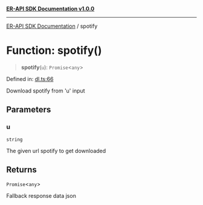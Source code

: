 [**ER-API SDK Documentation v1.0.0**](../README.md)

***

[ER-API SDK Documentation](../globals.md) / spotify

# Function: spotify()

> **spotify**(`u`): `Promise`\<`any`\>

Defined in: [dl.ts:66](https://github.com/ErBots/Er-Api-Sdk/blob/d22ccb9660609171ce2e445efde8af74d36b3c66/src/dl.ts#L66)

Download spotify from 'u' input

## Parameters

### u

`string`

The given url spotify to get downloaded

## Returns

`Promise`\<`any`\>

Fallback response data json

